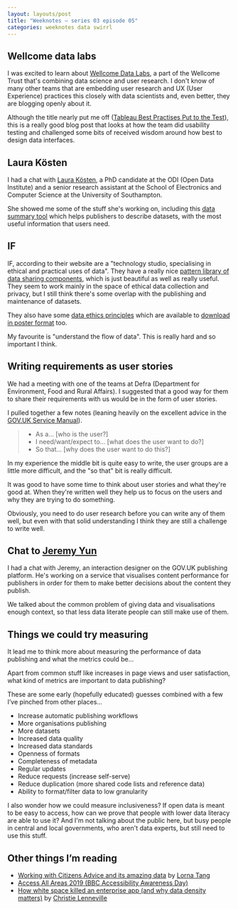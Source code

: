```yaml
---
layout: layouts/post
title: "Weeknotes – series 03 episode 05"
categories: weeknotes data swirrl
---
```


## Wellcome data labs

I was excited to learn about [Wellcome Data Labs](https://medium.com/wellcome-data-labs), a part of the Wellcome Trust that's combining data science and user research. I don't know of many other teams that are embedding user research and UX (User Experience) practices this closely with data scientists and, even better, they are blogging openly about it.

Although the title nearly put me off ([Tableau Best Practises Put to the Test](https://medium.com/wellcome-data-labs/tableau-best-practises-put-to-the-test-f62f5380ba0b)), this is a really good blog post that looks at how the team did usability testing and challenged some bits of received wisdom around how best to design data interfaces.

## Laura Kösten 

I had a chat with [Laura Kösten](https://laurakoesten.github.io/), a PhD candidate at the ODI (Open Data Institute) and a senior research assistant at the School of Electronics and Computer Science at the University of Southampton.

She showed me some of the stuff she's working on, including this [data summary tool](https://data-stories.github.io/data-summary/) which helps publishers to describe datasets, with the most useful information that users need.

## IF

IF, according to their website are a "technology studio, specialising in ethical and practical uses of data". They have a really nice [pattern library of data sharing components](https://catalogue.projectsbyif.com/), which is just beautiful as well as really useful. They seem to work mainly in the space of ethical data collection and privacy, but I still think there's some overlap with the publishing and maintenance of datasets.

They also have some [data ethics principles](https://www.projectsbyif.com/blog/data-ethics-toolkits-9-practices-for-organisations-operating-digital-services/) which are available to [download in poster format](https://s3-eu-west-1.amazonaws.com/projectsbyif.com/data-ethics-practices/9+practices+for+organisations+operating+digital+services.pdf) too. 

My favourite is "understand the flow of data". This is really hard and so important I think.

## Writing requirements as user stories

We had a meeting with one of the teams at Defra (Department for Environment, Food and Rural Affairs). I suggested that a good way for them to share their requirements with us would be in the form of user stories.

I pulled together a few notes (leaning heavily on the excellent advice in the [GOV.UK Service Manual](https://www.gov.uk/service-manual)).

> - As a… [who is the user?]
> - I need/want/expect to… [what does the user want to do?]
> - So that… [why does the user want to do this?]

In my experience the middle bit is quite easy to write, the user groups are a little more difficult, and the "so that" bit is really difficult.

It was good to have some time to think about user stories and what they're good at. When they're written well they help us to focus on the users and why they are trying to do something.

Obviously, you need to do user research before you can write any of them well, but even with that solid understanding I think they are still a challenge to write well.

## Chat to [Jeremy Yun](https://twitter.com/jeremyhhy)

I had a chat with Jeremy, an interaction designer on the GOV.UK publishing platform. He's working on a service that visualises content performance for publishers in order for them to make better decisions about the content they publish.

We talked about the common problem of giving data and visualisations enough context, so that less data literate people can still make use of them.

## Things we could try measuring

It lead me to think more about measuring the performance of data publishing and what the metrics could be…

Apart from common stuff like increases in page views and user satisfaction, what kind of metrics are important to data publishing?

These are some early (hopefully educated) guesses combined with a few I’ve pinched from other places…

- Increase automatic publishing workflows
- More organisations publishing
- More datasets
- Increased data quality
- Increased data standards
- Openness of formats
- Completeness of metadata
- Regular updates
- Reduce requests (increase self-serve)
- Reduce duplication (more shared code lists and reference data)
- Ability to format/filter data to low granularity

I also wonder how we could measure inclusiveness? If open data is meant to be easy to access, how can we prove that people  with lower data literacy are able to use it? And I'm not talking about the public here, but busy people in central and local governments, who aren't data experts, but still need to use this stuff.

## Other things I’m reading

- [Working with Citizens Advice and its amazing data](https://gds.blog.gov.uk/2018/01/10/working-with-citizens-advice-and-its-amazing-data/) by [Lorna Tang](https://twitter.com/lorna_tang)
- [Access All Areas 2019 (BBC Accessibility Awareness Day)](https://www.bbc.co.uk/events/e4vgfx/live/cb54wh)
- [How white space killed an enterprise app (and why data density matters)](https://uxdesign.cc/how-white-space-killed-an-enterprise-app-and-why-data-density-matters-b3afad6a5f2a) by [Christie Lenneville](https://twitter.com/CLenneville)